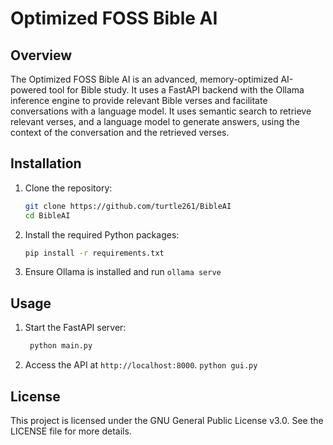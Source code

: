 # Optimized FOSS Bible AI

## Overview
The Optimized FOSS Bible AI is an advanced, memory-optimized AI-powered tool for Bible study. It uses a FastAPI backend with the Ollama inference engine to provide relevant Bible verses and facilitate conversations with a language model. It uses semantic search to retrieve relevant verses, and a language model to generate answers, using the context of the conversation and the retrieved verses. 

## Installation
1. Clone the repository:
   ```bash
   git clone https://github.com/turtle261/BibleAI
   cd BibleAI
   ```

2. Install the required Python packages:
   ```bash
   pip install -r requirements.txt
   ```

3. Ensure Ollama is installed and run `ollama serve`

## Usage
1. Start the FastAPI server:
   ```bash
    python main.py
   ```

2. Access the API at `http://localhost:8000`. `python gui.py`

## License
This project is licensed under the GNU General Public License v3.0. See the LICENSE file for more details.
